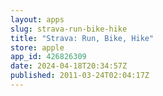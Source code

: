 ```yaml
---
layout: apps
slug: strava-run-bike-hike
title: "Strava: Run, Bike, Hike"
store: apple
app_id: 426826309
date: 2024-04-18T20:34:57Z
published: 2011-03-24T02:04:17Z
---
```

